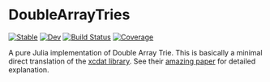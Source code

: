 # DoubleArrayTries

[![Stable](https://img.shields.io/badge/docs-stable-blue.svg)](https://chengchingwen.github.io/DoubleArrayTries.jl/stable/)
[![Dev](https://img.shields.io/badge/docs-dev-blue.svg)](https://chengchingwen.github.io/DoubleArrayTries.jl/dev/)
[![Build Status](https://github.com/chengchingwen/DoubleArrayTries.jl/actions/workflows/CI.yml/badge.svg?branch=main)](https://github.com/chengchingwen/DoubleArrayTries.jl/actions/workflows/CI.yml?query=branch%3Amain)
[![Coverage](https://codecov.io/gh/chengchingwen/DoubleArrayTries.jl/branch/main/graph/badge.svg)](https://codecov.io/gh/chengchingwen/DoubleArrayTries.jl)


A pure Julia implementation of Double Array Trie. This is basically a minimal direct translation of the [xcdat library](https://github.com/kampersanda/xcdat). See their [amazing paper](https://kampersanda.github.io/pdf/KAIS2017.pdf) for detailed explanation.
